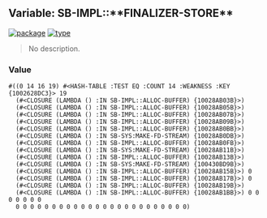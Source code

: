## Variable: SB-IMPL::\*\*FINALIZER-STORE\*\*
[![package](https://img.shields.io/badge/Package-SB--IMPL-5f9ea0.svg?style=social&colorA=999999)](../) [![type](https://img.shields.io/badge/Type-Variable-5f9ea0.svg?style=social&colorA=999999)](../#variable) 

> No description.

### Value
```
#((0 14 16 19) #<HASH-TABLE :TEST EQ :COUNT 14 :WEAKNESS :KEY {1002628DC3}> 19
  (#<CLOSURE (LAMBDA () :IN SB-IMPL::ALLOC-BUFFER) {10028AB03B}>)
  (#<CLOSURE (LAMBDA () :IN SB-IMPL::ALLOC-BUFFER) {10028AB05B}>)
  (#<CLOSURE (LAMBDA () :IN SB-IMPL::ALLOC-BUFFER) {10028AB07B}>)
  (#<CLOSURE (LAMBDA () :IN SB-IMPL::ALLOC-BUFFER) {10028AB09B}>)
  (#<CLOSURE (LAMBDA () :IN SB-IMPL::ALLOC-BUFFER) {10028AB0BB}>)
  (#<CLOSURE (LAMBDA () :IN SB-SYS:MAKE-FD-STREAM) {10028AB0DB}>)
  (#<CLOSURE (LAMBDA () :IN SB-IMPL::ALLOC-BUFFER) {10028AB0FB}>)
  (#<CLOSURE (LAMBDA () :IN SB-SYS:MAKE-FD-STREAM) {10028AB11B}>)
  (#<CLOSURE (LAMBDA () :IN SB-IMPL::ALLOC-BUFFER) {10028AB13B}>)
  (#<CLOSURE (LAMBDA () :IN SB-SYS:MAKE-FD-STREAM) {100430BD9B}>)
  (#<CLOSURE (LAMBDA () :IN SB-IMPL::ALLOC-BUFFER) {10028AB15B}>) 0
  (#<CLOSURE (LAMBDA () :IN SB-IMPL::ALLOC-BUFFER) {10028AB17B}>) 0
  (#<CLOSURE (LAMBDA () :IN SB-IMPL::ALLOC-BUFFER) {10028AB19B}>)
  (#<CLOSURE (LAMBDA () :IN SB-IMPL::ALLOC-BUFFER) {10028AB1BB}>) 0 0 0 0 0 0 0
  0 0 0 0 0 0 0 0 0 0 0 0 0 0 0 0 0 0 0 0 0 0 0 0)
```
